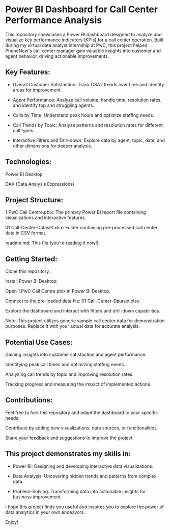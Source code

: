# Power BI Dashboard for Call Center Performance Analysis

This repository showcases a Power BI dashboard designed to analyze and visualize key performance indicators (KPIs) for a call center operation. Built during my virtual data analyst internship at PwC, this project helped PhoneNow's call center manager gain valuable insights into customer and agent behavior, driving actionable improvements.

## Key Features:

- Overall Customer Satisfaction: Track CSAT trends over time and identify areas for improvement.

- Agent Performance: Analyze call volume, handle time, resolution rates, and identify top and struggling agents.

- Calls by Time: Understand peak hours and optimize staffing needs.

- Call Trends by Topic: Analyze patterns and resolution rates for different call types.

- Interactive Filters and Drill-down: Explore data by agent, topic, date, and other dimensions for deeper analysis.

## Technologies:

Power BI Desktop

DAX (Data Analysis Expressions)

## Project Structure:

1.PwC Call Centre.pbix: The primary Power BI report file containing visualizations and interactive features.

01 Call-Center-Dataset.xlsx: Folder containing pre-processed call center data in CSV format.

readme.md: This file (you're reading it now!).

## Getting Started:

Clone this repository.

Install Power BI Desktop: 

Open 1.PwC Call Centre.pbix in Power BI Desktop.

Connect to the pre-loaded data file: 01 Call-Center-Dataset.xlsx.

Explore the dashboard and interact with filters and drill-down capabilities.

Note: This project utilizes generic sample call center data for demonstration purposes. Replace it with your actual data for accurate analysis.

## Potential Use Cases:

Gaining insights into customer satisfaction and agent performance.

Identifying peak call times and optimizing staffing needs.

Analyzing call trends by topic and improving resolution rates.

Tracking progress and measuring the impact of implemented actions.

## Contributions:

Feel free to fork this repository and adapt the dashboard to your specific needs.

Contribute by adding new visualizations, data sources, or functionalities.

Share your feedback and suggestions to improve the project.

## This project demonstrates my skills in:

- Power BI: Designing and developing interactive data visualizations.

- Data Analysis: Uncovering hidden trends and patterns from complex data.

- Problem-Solving: Transforming data into actionable insights for business improvement.

I hope this project finds you useful and inspires you to explore the power of data analytics in your own endeavors.

Enjoy!
